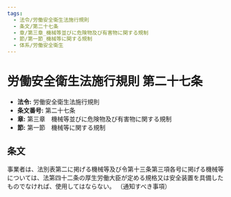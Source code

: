 ```yaml
---
tags:
  - 法令/労働安全衛生法施行規則
  - 条文/第二十七条
  - 章/第三章_機械等並びに危険物及び有害物に関する規制
  - 節/第一節_機械等に関する規制
  - 体系/労働安全衛生
---
```

# 労働安全衛生法施行規則 第二十七条

- **法令:** 労働安全衛生法施行規則
- **条文番号:** 第二十七条
- **章:** 第三章　機械等並びに危険物及び有害物に関する規制
- **節:** 第一節　機械等に関する規制

## 条文
事業者は、法別表第二に掲げる機械等及び令第十三条第三項各号に掲げる機械等については、法第四十二条の厚生労働大臣が定める規格又は安全装置を具備したものでなければ、使用してはならない。
（通知すべき事項）

